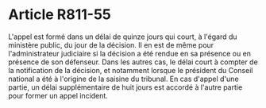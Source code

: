 # Article R811-55

L'appel est formé dans un délai de quinze jours qui court, à l'égard du ministère public, du jour de la décision. Il en est de même pour l'administrateur judiciaire si la décision a été rendue en sa présence ou en présence de son défenseur. Dans les autres cas, le délai court à compter de la notification de la décision, et notamment lorsque le président du Conseil national a été à l'origine de la saisine du tribunal.   En cas d'appel d'une partie, un délai supplémentaire de huit jours est accordé à l'autre partie pour former un appel incident.